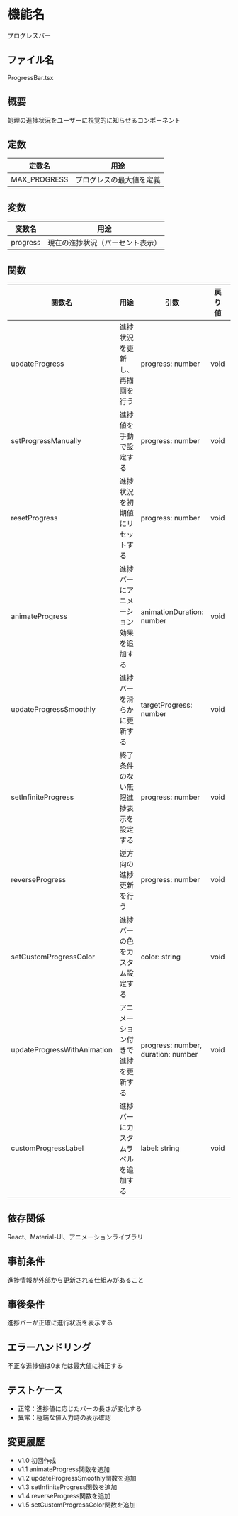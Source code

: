 # 機能名
プログレスバー

## ファイル名
ProgressBar.tsx

## 概要
処理の進捗状況をユーザーに視覚的に知らせるコンポーネント

## 定数
| 定数名          | 用途                              |
| --------------- | --------------------------------- |
| MAX_PROGRESS    | プログレスの最大値を定義             |

## 変数
| 変数名       | 用途                             |
| ------------ | -------------------------------- |
| progress     | 現在の進捗状況（パーセント表示）      |

## 関数
| 関数名                  | 用途                                          | 引数                                  | 戻り値 | 使用定数/変数 |
| ----------------------- | --------------------------------------------- | ------------------------------------- | ------ | ------------- |
| updateProgress          | 進捗状況を更新し、再描画を行う                  | progress: number                      | void   | progress      |
| setProgressManually     | 進捗値を手動で設定する                         | progress: number                      | void   | progress      |
| resetProgress           | 進捗状況を初期値にリセットする                  | progress: number                      | void   | progress      |
| animateProgress         | 進捗バーにアニメーション効果を追加する           | animationDuration: number             | void   | progress      |
| updateProgressSmoothly  | 進捗バーを滑らかに更新する                       | targetProgress: number                | void   | progress      |
| setInfiniteProgress     | 終了条件のない無限進捗表示を設定する               | progress: number                      | void   | progress      |
| reverseProgress         | 逆方向の進捗更新を行う                          | progress: number                      | void   | progress      |
| setCustomProgressColor  | 進捗バーの色をカスタム設定する                   | color: string                         | void   | progress      |
| updateProgressWithAnimation | アニメーション付きで進捗を更新する           | progress: number, duration: number    | void   | progress      |
| customProgressLabel     | 進捗バーにカスタムラベルを追加する               | label: string                         | void   | progress, MAX_PROGRESS |

## 依存関係
React、Material-UI、アニメーションライブラリ

## 事前条件
進捗情報が外部から更新される仕組みがあること

## 事後条件
進捗バーが正確に進行状況を表示する

## エラーハンドリング
不正な進捗値は0または最大値に補正する

## テストケース
- 正常：進捗値に応じたバーの長さが変化する
- 異常：極端な値入力時の表示確認

## 変更履歴
- v1.0 初回作成  
- v1.1 animateProgress関数を追加  
- v1.2 updateProgressSmoothly関数を追加  
- v1.3 setInfiniteProgress関数を追加  
- v1.4 reverseProgress関数を追加  
- v1.5 setCustomProgressColor関数を追加
